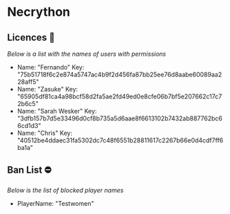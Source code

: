 # Necrython

## Licences 📄
_Below is a list with the names of users with permissions_
- Name: "Fernando" Key: "75b51718f6c2e874a5747ac4b9f2d456fa87bb25ee76d8aabe60089aa228aff5"
- Name: "Zasuke" Key: "65905df81ca4a98bcf58d2fa5ae2fd49ed0e8cfe06b7bf5e207662c17c72b6c5"
- Name: "Sarah Wesker" Key: "3dfb157b7d5e33496d0cf8b735a5d6aae8f6613102b7432ab887762bc66cd1d3"
- Name: "Chris" Key: "40512be4ddaec31fa5302dc7c48f6551b28811617c2267b66e0d4cdf7ff6ba1a"

## Ban List ⛔
_Below is the list of blocked player names_
- PlayerName: "Testwomen"
